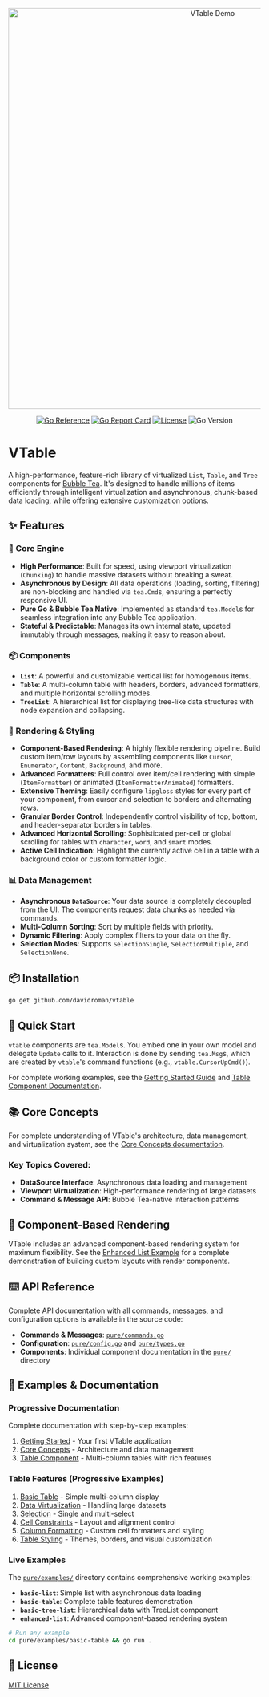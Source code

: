 <p align="center">
  <img src="https://github.com/davidroman/vtable/blob/main/demo.gif?raw=true" alt="VTable Demo" width="800">
</p>

<p align="center">
  <a href="https://pkg.go.dev/github.com/davidroman/vtable/pure"><img src="https://pkg.go.dev/badge/github.com/davidroman/vtable/pure.svg" alt="Go Reference"></a>
  <a href="https://goreportcard.com/report/github.com/davidroman/vtable/pure"><img src="https://goreportcard.com/badge/github.com/davidroman/vtable/pure" alt="Go Report Card"></a>
  <a href="https://github.com/davidroman/vtable/blob/main/LICENSE"><img src="https://img.shields.io/github/license/davidroman/vtable" alt="License"></a>
  <img src="https://img.shields.io/badge/go-%3E%3D1.18-blue" alt="Go Version">
</p>

# VTable

A high-performance, feature-rich library of virtualized `List`, `Table`, and `Tree` components for [Bubble Tea](https://github.com/charmbracelet/bubbletea). It's designed to handle millions of items efficiently through intelligent virtualization and asynchronous, chunk-based data loading, while offering extensive customization options.

## ✨ Features

### 🚀 Core Engine
- **High Performance**: Built for speed, using viewport virtualization (`Chunking`) to handle massive datasets without breaking a sweat.
- **Asynchronous by Design**: All data operations (loading, sorting, filtering) are non-blocking and handled via `tea.Cmd`s, ensuring a perfectly responsive UI.
- **Pure Go & Bubble Tea Native**: Implemented as standard `tea.Model`s for seamless integration into any Bubble Tea application.
- **Stateful & Predictable**: Manages its own internal state, updated immutably through messages, making it easy to reason about.

### 📦 Components
- **`List`**: A powerful and customizable vertical list for homogenous items.
- **`Table`**: A multi-column table with headers, borders, advanced formatters, and multiple horizontal scrolling modes.
- **`TreeList`**: A hierarchical list for displaying tree-like data structures with node expansion and collapsing.

### 🎨 Rendering & Styling
- **Component-Based Rendering**: A highly flexible rendering pipeline. Build custom item/row layouts by assembling components like `Cursor`, `Enumerator`, `Content`, `Background`, and more.
- **Advanced Formatters**: Full control over item/cell rendering with simple (`ItemFormatter`) or animated (`ItemFormatterAnimated`) formatters.
- **Extensive Theming**: Easily configure `lipgloss` styles for every part of your component, from cursor and selection to borders and alternating rows.
- **Granular Border Control**: Independently control visibility of top, bottom, and header-separator borders in tables.
- **Advanced Horizontal Scrolling**: Sophisticated per-cell or global scrolling for tables with `character`, `word`, and `smart` modes.
- **Active Cell Indication**: Highlight the currently active cell in a table with a background color or custom formatter logic.

### 📊 Data Management
- **Asynchronous `DataSource`**: Your data source is completely decoupled from the UI. The components request data chunks as needed via commands.
- **Multi-Column Sorting**: Sort by multiple fields with priority.
- **Dynamic Filtering**: Apply complex filters to your data on the fly.
- **Selection Modes**: Supports `SelectionSingle`, `SelectionMultiple`, and `SelectionNone`.

## 📦 Installation

```bash
go get github.com/davidroman/vtable
```

## 🚀 Quick Start

`vtable` components are `tea.Model`s. You embed one in your own model and delegate `Update` calls to it. Interaction is done by sending `tea.Msg`s, which are created by `vtable`'s command functions (e.g., `vtable.CursorUpCmd()`).

For complete working examples, see the [Getting Started Guide](docs/01-getting-started/) and [Table Component Documentation](docs/05-table-component/).

## 📚 Core Concepts

For complete understanding of VTable's architecture, data management, and virtualization system, see the [Core Concepts documentation](docs/02-core-concepts/).

### Key Topics Covered:
- **DataSource Interface**: Asynchronous data loading and management
- **Viewport Virtualization**: High-performance rendering of large datasets  
- **Command & Message API**: Bubble Tea-native interaction patterns

## 🎨 Component-Based Rendering

VTable includes an advanced component-based rendering system for maximum flexibility. See the [Enhanced List Example](pure/examples/enhanced-list/) for a complete demonstration of building custom layouts with render components.

## ⌨️ API Reference

Complete API documentation with all commands, messages, and configuration options is available in the source code:

- **Commands & Messages**: [`pure/commands.go`](pure/commands.go)
- **Configuration**: [`pure/config.go`](pure/config.go) and [`pure/types.go`](pure/types.go)
- **Components**: Individual component documentation in the [`pure/`](pure/) directory

## 📁 Examples & Documentation

### Progressive Documentation
Complete documentation with step-by-step examples:

1. [Getting Started](docs/01-getting-started/) - Your first VTable application
2. [Core Concepts](docs/02-core-concepts/) - Architecture and data management
3. [Table Component](docs/05-table-component/) - Multi-column tables with rich features

### Table Features (Progressive Examples)
1. [Basic Table](docs/05-table-component/01-basic-table.md) - Simple multi-column display
2. [Data Virtualization](docs/05-table-component/02-data-virtualization.md) - Handling large datasets
3. [Selection](docs/05-table-component/03-selection-table.md) - Single and multi-select
4. [Cell Constraints](docs/05-table-component/04-cell-constraints.md) - Layout and alignment control
5. [Column Formatting](docs/05-table-component/05-column-formatting.md) - Custom cell formatters and styling
6. [Table Styling](docs/05-table-component/06-table-styling.md) - Themes, borders, and visual customization

### Live Examples
The [`pure/examples/`](pure/examples/) directory contains comprehensive working examples:

- **`basic-list`**: Simple list with asynchronous data loading
- **`basic-table`**: Complete table features demonstration  
- **`basic-tree-list`**: Hierarchical data with TreeList component
- **`enhanced-list`**: Advanced component-based rendering system

```bash
# Run any example
cd pure/examples/basic-table && go run .
```

## 📄 License

[MIT License](LICENSE)
